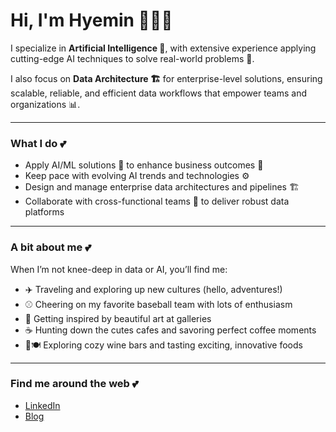 # Hi, I'm Hyemin 🌸🌸🌸

I specialize in **Artificial Intelligence 🤖**, with extensive experience applying cutting-edge AI techniques to solve real-world problems 🌟.

I also focus on **Data Architecture 🏗️** for enterprise-level solutions, ensuring scalable, reliable, and efficient data workflows that empower teams and organizations 📊.

---

### What I do 💕

- Apply AI/ML solutions 🤖 to enhance business outcomes 💼  
- Keep pace with evolving AI trends and technologies ⚙️  
- Design and manage enterprise data architectures and pipelines 🏗️  
- Collaborate with cross-functional teams 🤝 to deliver robust data platforms  

---

### A bit about me 💕

When I’m not knee-deep in data or AI, you’ll find me:

- ✈️ Traveling and exploring up new cultures (hello, adventures!)  
- ⚾ Cheering on my favorite baseball team with lots of enthusiasm  
- 🎨 Getting inspired by beautiful art at galleries  
- ☕ Hunting down the cutes cafes and savoring perfect coffee moments  
- 🍷🍽️ Exploring cozy wine bars and tasting exciting, innovative foods  

---

### Find me around the web 💕

- [LinkedIn](https://www.linkedin.com/in/hyemin-kim-01a528267/)  
- [Blog](https://medium.com/@khyemin)  

